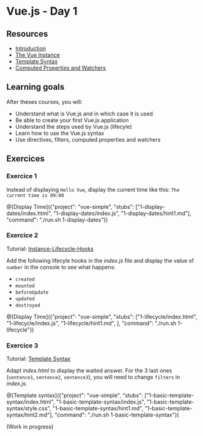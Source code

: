 # Vue.js - Day 1

## Resources

- [Introduction](https://vuejs.org/v2/guide/index.html)
- [The Vue Instance](https://vuejs.org/v2/guide/instance.html)
- [Template Syntax](https://vuejs.org/v2/guide/syntax.html)
- [Computed Properties and Watchers](https://vuejs.org/v2/guide/computed.html)



## Learning goals

After theses courses, you will:
- Understand what is Vue.js and in which case it is used
- Be able to create your first Vue.js application
- Understand the steps used by Vue.js (lifecyle)
- Learn how to use the Vue.js syntax
- Use directives, filters, computed properties and watchers



## Exercices

### Exercice 1
Instead of displaying `Hello Vue`, display the current time like this: 
`The current time is 09:00`

@[Display Time]({"project": "vue-simple", "stubs": ["1-display-dates/index.html", "1-display-dates/index.js", "1-display-dates/hint1.md"], "command": "./run.sh 1-display-dates"})

### Exercice 2

Tutorial: [Instance-Lifecycle-Hooks](https://vuejs.org/v2/guide/instance.html#Instance-Lifecycle-Hooks)

Add the following lifecyle hooks in the _index.js_ file and display the value of `number` in the console to see what happens:
- `created` 
- `mounted` 
- `beforeUpdate` 
- `updated` 
- `destroyed` 

@[Display Time]({"project": "vue-simple", "stubs": ["1-lifecycle/index.html", "1-lifecycle/index.js", "1-lifecycle/hint1.md", ], "command": "./run.sh 1-lifecycle"})


### Exercice 3

Tutorial: [Template Syntax](https://vuejs.org/v2/guide/syntax.html)

Adapt _index.html_ to display the waited answer. For the 3 last ones (`sentence1`, `sentence2`, `sentence3`), you will need to change `filters` in _index.js_.

@[Template syntax]({"project": "vue-simple", "stubs": ["1-basic-template-syntax/index.html", "1-basic-template-syntax/index.js", "1-basic-template-syntax/style.css", "1-basic-template-syntax/hint1.md", "1-basic-template-syntax/hint2.md"], "command": "./run.sh 1-basic-template-syntax"})


(Work in progress)
